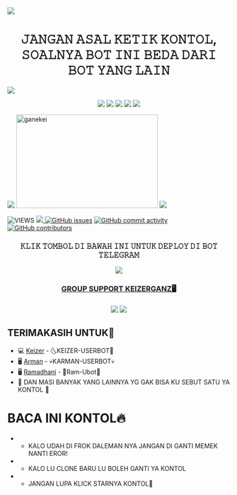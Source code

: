 <img src="https://user-images.githubusercontent.com/73097560/115834477-dbab4500-a447-11eb-908a-139a6edaec5c.gif">
<h1 align="center"><imgsrc="./resources/extras/geez.gif" width="35px">𝙹𝙰𝙽𝙶𝙰𝙽 𝙰𝚂𝙰𝙻 𝙺𝙴𝚃𝙸𝙺 𝙺𝙾𝙽𝚃𝙾𝙻, 𝚂𝙾𝙰𝙻𝙽𝚈𝙰 𝙱𝙾𝚃 𝙸𝙽𝙸 𝙱𝙴𝙳𝙰 𝙳𝙰𝚁𝙸 𝙱𝙾𝚃 𝚈𝙰𝙽𝙶 𝙻𝙰𝙸𝙽<imgsrc="./resources/extras/geez.gif" width="35px"></h1>
<img src="https://user-images.githubusercontent.com/73097560/115834477-dbab4500-a447-11eb-908a-139a6edaec5c.gif">



</p>
<p align="center">
    <a href="https://github.com/KEIZER-USSBOT/ganekei"> <img src="https://img.shields.io/github/repo-size/noob-kittu/YoneRobot?color=orange&logo=github&logoColor=green&style=for-the-badge" /></a>
    <a href="https://github.com/KEIZER-USSBOT/ganekei/commits"> <img src="https://img.shields.io/github/last-commit/noob-kittu/YoneRobot?color=blue&logo=github&logoColor=green&style=for-the-badge" /></a>
    <a href="https://github.com/KEIZER-USSBOT/ganekei/issues"> <img src="https://img.shields.io/github/issues/noob-kittu/YoneRobot?color=blueviolet&logo=github&logoColor=green&style=for-the-badge" /></a>
    <a href="https://github.com/KEIZER-USSBOT/ganekei/network/members"> <img src="https://img.shields.io/github/forks/noob-kittu/YoneRobot?color=red&logo=github&logoColor=green&style=for-the-badge" /></a>  
    <a href="https://pypi.org/project/Telethon/"> <img src="https://img.shields.io/pypi/v/telethon?color=yellow&label=telethon&logo=python&logoColor=green&style=for-the-badge" /></a>
</p>


<img src="https://user-images.githubusercontent.com/73097560/115834477-dbab4500-a447-11eb-908a-139a6edaec5c.gif">
<a href="https://github.com/KEIZER-USSBOT/ganekei"><img src="https://telegra.ph/file/4d14aa693b4875380dd7b.jpg" width="320" height="211" alt="  ganekei" /></a>
<img src="https://user-images.githubusercontent.com/73097560/115834477-dbab4500-a447-11eb-908a-139a6edaec5c.gif">


![VIEWS](https://komarev.com/ghpvc/?username=KEIJKN)
<a href="https://t.me/keizersupport "><img src="https://img.shields.io/badge/KODE%20PENILAIAN-A+-blue.svg?style=for-the-badge&logo=Factor.">
  [![GitHub issues](https://img.shields.io/github/issues/KEIZER-USSBOT/ganekei?&style=plastic&logo=github)](https://github.com/KEIZER-USSBOT/ganekei/issues)
[![GitHub commit activity](https://img.shields.io/github/commit-activity/m/KEIZER-USSBOT/ganekei?&style=plastic&logo=github)](https://github.com/KEIZER-USSBOT/ganekei/graphs/commit-activity)
[![GitHub contributors](https://img.shields.io/github/contributors/ganekei/ganekei?&style=plastic&logo=github)](https://GitHub.com/KEIZER-USSBOT/ganekei/graphs/contributors/)


<h3 align="center">𝙺𝙻𝙸𝙺 𝚃𝙾𝙼𝙱𝙾𝙻 𝙳𝙸 𝙱𝙰𝚆𝙰𝙷 𝙸𝙽𝙸 𝚄𝙽𝚃𝚄𝙺 𝙳𝙴𝙿𝙻𝙾𝚈 𝙳𝙸 𝙱𝙾𝚃 𝚃𝙴𝙻𝙴𝙶𝚁𝙰𝙼


<p align="center"><a href="https://telegram.dog/XTZ_HerokuBot?start=S0VJWkVSLVVTU0JPVC9nYW5la2VpIEtFSVpFUi1VU0VSQk9U"><img src="https://img.shields.io/badge/HerokuBot-%230088cc.svg?&style=for-the-badge&logo=telegram&logoColor=white" /></p>

#### GROUP SUPPORT KEIZERGANZ🖥

<a href="https://t.me/katakeizer"><img src="https://img.shields.io/badge/Channel%20KEIZER%20SUPPORT-red.svg?style=for-the-badge&logo=Telegram"></a>
<a href="https://t.me/keizersupport"><img src="https://img.shields.io/badge/Join-KEIZER%20Support-purple.svg?style=for-the-badge&logo=Telegram"></a>


## TERIMAKASIH UNTUK👑
*  💻 [Keizer](https://t.me/KEIJKN) - 🌜KEIZER-USERBOT🌛
*  🖥 [Arman](https://t.me/PakkPoll) - 💀KARMAN-USERBOT💀
*  🖥 [Ramadhani](https://t.me/merdhni) - 💫Ram-Ubot💫
* 📌 DAN MASI BANYAK YANG LAINNYA YG GAK BISA KU SEBUT SATU YA KONTOL 📌







# BACA INI KONTOL🔥
* - KALO UDAH DI FROK DALEMAN NYA JANGAN DI GANTI MEMEK NANTI EROR!
* - KALO LU CLONE BARU LU BOLEH GANTI YA KONTOL 
* - JANGAN LUPA KLICK STARNYA KONTOL🤗



